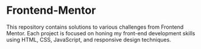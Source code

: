 # Frontend-Mentor
This repository contains solutions to various challenges from Frontend Mentor. Each project is focused on honing my front-end development skills using HTML, CSS, JavaScript, and responsive design techniques.
